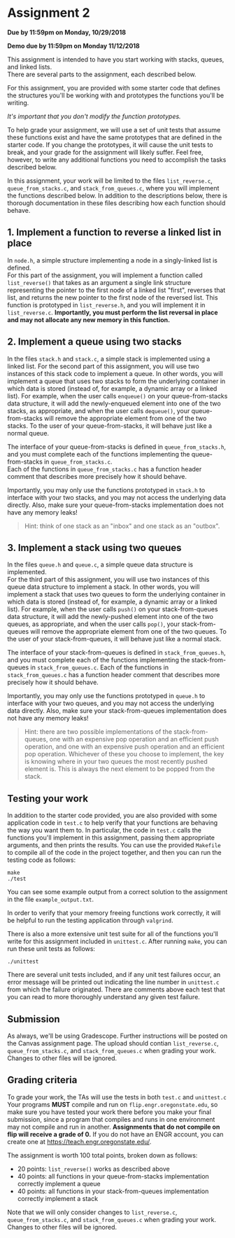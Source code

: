 # Assignment 2
**Due by 11:59pm on Monday, 10/29/2018**

**Demo due by 11:59pm on Monday 11/12/2018**

This assignment is intended to have you start working with stacks, queues, and linked lists.  
There are several parts to the assignment, each described below.

For this assignment, you are provided with some starter code that defines the structures 
you'll be working with and prototypes the functions you'll be writing.  

*It's important that you don't modify the function prototypes.*  

To help grade your assignment, we will use a set of unit tests that assume these functions
exist and have the same prototypes that are defined in the starter code.  If you change the
prototypes, it will cause the unit tests to break, and your grade for the assignment will 
likely suffer.  Feel free, however, to write any additional functions you need to accomplish 
the tasks described below.

In this assignment, your work will be limited to the files `list_reverse.c`, 
`queue_from_stacks.c`, and `stack_from_queues.c`, where you will implement the functions 
described below. In addition to the descriptions below, there is thorough documentation 
in these files describing how each function should behave.

## 1. Implement a function to reverse a linked list in place

In `node.h`, a simple structure implementing a node in a singly-linked list is defined.  
For this part of the assignment, you will implement a function called `list_reverse()` that 
takes as an argument a single link structure representing the pointer to the first node of a 
linked list "first", reverses that list, and returns the new pointer to the first node of 
the reversed list.  This function is prototyped in `list_reverse.h`, and you will implement 
it in `list_reverse.c`.  **Importantly, you must perform the list reversal in place and may 
not allocate any new memory in this function.**

## 2. Implement a queue using two stacks

In the files `stack.h` and `stack.c`, a simple stack is implemented using a linked list.
For the second part of this assignment, you will use two instances of this stack code to 
implement a queue.  In other words, you will implement a queue that uses two stacks to 
form the underlying container in which data is stored (instead of, for example, a dynamic 
array or a linked list).  For example, when the user calls `enqueue()` on your 
queue-from-stacks data structure, it will add the newly-enqueued element into one of the 
two stacks, as appropriate, and when the user calls `dequeue()`, your queue-from-stacks will 
remove the appropriate element from one of the two stacks.  To the user of your queue-from-stacks, 
it will behave just like a normal queue.

The interface of your queue-from-stacks is defined in `queue_from_stacks.h`, and you must 
complete each of the functions implementing the queue-from-stacks in `queue_from_stacks.c`.  
Each of the functions in `queue_from_stacks.c` has a function header comment that describes 
more precisely how it should behave.

Importantly, you may only use the functions prototyped in `stack.h` to interface with your 
two stacks, and you may not access the underlying data directly.  Also, make sure your 
queue-from-stacks implementation does not have any memory leaks!

> Hint: think of one stack as an "inbox" and one stack as an "outbox".

## 3. Implement a stack using two queues

In the files `queue.h` and `queue.c`, a simple queue data structure is implemented.  
For the third part of this assignment, you will use two instances of this queue data structure 
to implement a stack.  In other words, you will implement a stack that uses two queues to form 
the underlying container in which data is stored (instead of, for example, a dynamic array or a 
linked list).  For example, when the user calls `push()` on your stack-from-queues data structure, 
it will add the newly-pushed element into one of the two queues, as appropriate, and when the 
user calls `pop()`, your stack-from-queues will remove the appropriate element from one of the 
two queues.  To the user of your stack-from-queues, it will behave just like a normal stack.

The interface of your stack-from-queues is defined in `stack_from_queues.h`, and you must complete 
each of the functions implementing the stack-from-queues in `stack_from_queues.c`.  Each of the 
functions in `stack_from_queues.c` has a function header comment that describes more precisely how 
it should behave.

Importantly, you may only use the functions prototyped in `queue.h` to interface with your two queues, 
and you may not access the underlying data directly.  Also, make sure your stack-from-queues 
implementation does not have any memory leaks!

> Hint: there are two possible implementations of the stack-from-queues, one with an expensive pop 
operation and an efficient push operation, and one with an expensive push operation and an efficient 
pop operation.  Whichever of these you choose to implement, the key is knowing where in your two 
queues the most recently pushed element is.  This is always the next element to be popped from the stack.

## Testing your work

In addition to the starter code provided, you are also provided with some application code in `test.c` 
to help verify that your functions are behaving the way you want them to.  In particular, the code in 
`test.c` calls the functions you'll implement in this assignment, passing them appropriate arguments, 
and then prints the results.  You can use the provided `Makefile` to compile all of the code in the 
project together, and then you can run the testing code as follows:

```
make
./test
```

You can see some example output from a correct solution to the assignment in the file `example_output.txt`.

In order to verify that your memory freeing functions work correctly, it will be helpful to run the 
testing application through `valgrind`.

There is also a more extensive unit test suite for all of the functions you'll write for this assignment 
included in `unittest.c`.  After running `make`, you can run these unit tests as follows:

```
./unittest
```

There are several unit tests included, and if any unit test failures occur, an error message will be 
printed out indicating the line number in `unittest.c` from which the failure originated.  There are 
comments above each test that you can read to more thoroughly understand any given test failure.

## Submission

As always, we'll be using Gradescope. Further instructions will be posted on the Canvas assignment page.
The upload should contian `list_reverse.c`, `queue_from_stacks.c`, and 
`stack_from_queues.c` when grading your work.  Changes to other files will be ignored.


## Grading criteria

To grade your work, the TAs will use the tests in both `test.c` and `unittest.c` Your programs **MUST** 
compile and run on `flip.engr.oregonstate.edu`, so make sure you have tested your work there before you 
make your final submission, since a program that compiles and runs in one environment may not compile 
and run in another.  **Assignments that do not compile on flip will receive a grade of 0.**  If you do 
not have an ENGR account, you can create one at https://teach.engr.oregonstate.edu/.

The assignment is worth 100 total points, broken down as follows:

* 20 points: `list_reverse()` works as described above
* 40 points: all functions in your queue-from-stacks implementation correctly implement a queue
* 40 points: all functions in your stack-from-queues implementation correctly implement a stack

Note that we will only consider changes to `list_reverse.c`, `queue_from_stacks.c`, and 
`stack_from_queues.c` when grading your work.  Changes to other files will be ignored.
